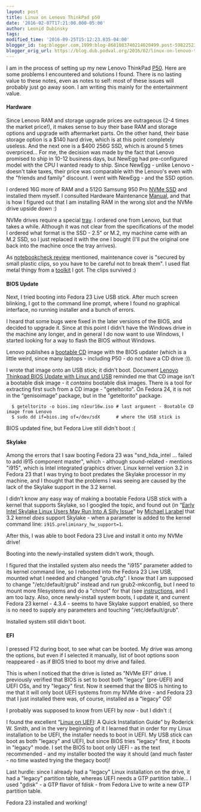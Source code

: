 ```yaml
---
layout: post
title: Linux on Lenovo ThinkPad p50
date: '2016-02-07T17:21:00.000-05:00'
author: Leonid Dubinsky
tags: 
modified_time: '2016-09-25T15:12:23.835-04:00'
blogger_id: tag:blogger.com,1999:blog-8681083740214020499.post-5982252303112752973
blogger_orig_url: https://blog.dub.podval.org/2016/02/linux-on-lenovo-thinkpad-p50.html
---
```


I am in the process of setting up my new Lenovo ThinkPad [P50](http://shop.lenovo.com/us/en/laptops/thinkpad/p-series/p50/).
Here are some problems I encountered and solutions I found. There is no lasting value to these notes, even as notes to
self: most of these issues will probably just go away soon. I am writing this mainly for the entertainment value.

#### Hardware ####

Since Lenovo RAM and storage upgrade prices are outrageous (2-4 times the market price!), it makes sense to buy their
base RAM and storage options and upgrade with aftermarket parts. On the other hand, their base storage option is a $140
hard drive, which is at this point completely useless. And the next one is a $400 256G SSD, which is around 5 times
overpriced... For me, the decision was made by the fact that Lenovo promised to ship in 10-12 business days, but NewEgg
had pre-configured  model with the CPU I wanted ready to ship. Since NewEgg - unlike Lenovo - doesn't take taxes, their
price was comparable with the Lenovo's even with the "friends and family" discount. I went with NewEgg - and the SSD
option.

I ordered 16G more of RAM and a 512G Samsung 950 Pro [NVMe SSD](http://www.newegg.com/Product/Product.aspx?Item=N82E16820147467)
and installed them myself. I consulted Hardware Maintenance [Manual](https://download.lenovo.com/pccbbs/mobiles_pdf/p50_ug_en.pdf),
and that is how I figured out that I am installing RAM in the wrong slot and the NVMe drive upside down :)

NVMe drives require a special [tray](http://shop.lenovo.com/us/en/itemdetails/4XB0K59917/460/7EF7D50A5A7047049A355BF42AAF3C5C).
I ordered one from Lenovo, but that takes a while. Although it was not clear from the specifications of the model I
ordered what format is the SSD - 2.5" or M.2, my machine came with an M.2 SSD, so I just replaced it with the one I
bought (I'll put the original one back into the machine once the tray arrives).

As [notebookcheck review](http://www.notebookcheck.net/Lenovo-ThinkPad-P50-Workstation-Review.158713.0.html) mentioned,
maintenance cover is "secured by small plastic clips, so you have to be careful not to break them". I used flat metal
thingy from a [toolkit](http://www.amazon.com/gp/product/B00VJYWRKW) I got. The clips survived :)

#### BIOS Update ####

Next, I tried booting into Fedora 23 Live USB stick. After much screen blinking, I got to the command line prompt, where
I found no graphical interface, no running installer and a bunch of errors.

I heard that some bugs were fixed in the later versions of the BIOS, and decided to upgrade it. Since at this point I
didn't have the Windows drive in the machine any longer, and in general I do now want to use Windows, I started looking
for a way to flash the BIOS without Windows.
  
Lenovo publishes a [bootable CD](http://support.lenovo.com/us/en/downloads/ds106109) image with the BIOS updater (which
is a little weird, since many laptops - including P50 - do not have a CD drive :)).
  
I wrote that image onto an USB stick; it didn't boot. Document
[Lenovo Thinkpad BIOS Update with Linux and USB](http://positon.org/lenovo-thinkpad-bios-update-with-linux-and-usb)
reminded me that CD image isn't a bootable disk image - it *contains* bootable disk images. There is a tool for
extracting first such from a CD image - "geteltorito". On Fedora 24, it is not in the “genisoimage” package, but in the
"geteltorito" package.
```  
  $ geteltorito -o bios.img n1eur16w.iso # last argument - Bootable CD image from Lenovo
  $ sudo dd if=bios.img of=/dev/sdX      # where the USB stick is
```
BIOS updated fine, but Fedora Live still didn't boot :(

#### Skylake ####

Among the errors that I saw booting Fedora 23 was "snd_hda_intel …  failed to add i915 component master", which -
although sound-related - mentions "i915", which is Intel integrated graphics driver. Linux kernel version 3.2 in Fedora
23 that I was trying to boot predates the Skylake processor in my machine, and I thought that the problems I was seeing
are caused by the lack of the Skylake support in the 3.2 kernel.
  
I didn't know any easy way of making a bootable Fedora USB stick with a kernel that supports Skylake, so I googled the
topic, and found out (in “[Early Intel Skylake Linux Users May Run Into A Silly Issue](http://www.phoronix.com/scan.php?page=news_item&amp;px=intel-skl-prelim-support)"
by [Michael Larabel](http://www.michaellarabel.com/) that 3.2 kernel *does* support Skylake - when a parameter is added
to the kernel command line: `i915.preliminary_hw_support=1`.

After this, I was able to boot Fedora 23 Live and install it onto my NVMe drive!

Booting into the newly-installed system didn't work, though.

I figured that the installed system also needs the "i915" parameter added to its kernel command line, so I rebooted into
the Fedora 23 Live USB, mounted what I needed and changed "grub.cfg". I know that I am supposed to change
"/etc/default/grub" instead and run grub2-mkconfig, but I need to mount more filesystems and do a "chroot" for that (see
[instructions](http://searchenterpriselinux.techtarget.com/tip/Its-an-easy-fix-to-clean-up-a-GRUB-error-on-your-Linux-server),
and I am too lazy. Also, once newly-install system boots, I update it, and current Fedora 23 kernel - 4.3.4 - seems to
have Skylake support enabled, so there is no need to supply any parameters and touching "/etc/default/grub".

Installed system still didn't boot.

#### EFI ####

I pressed F12 during boot, to see what can be booted. My drive was among the options, but even if I selected it manually,
list of boot options soon reappeared - as if BIOS tried to boot my drive and failed.

This is when I noticed that the drive is listed as "NVMe EFI" drive. I previously verified that BIOS is set to boot both
"legacy" (pre-UEFI) and UEFI OSs, and try "legacy" first. Now it seemed that the BIOS is hinting to me that it will only
boot UEFI systems from my NVMe drive - and Fedora 23 that I just installed there was, of course, installed as a "legacy"
OS!

I probably was supposed to know from UEFI by now - but I didn't :(
  
I found the excellent “[Linux on UEFI](http://www.rodsbooks.com/linux-uefi/): A Quick Installation Guide” by Roderick W.
Smith, and in the very beginning of it I learned that in order for my Linux installation to be UEFI, the installer needs
to boot in UEFI. My USB stick can boot as both "legacy" and UEFI, but since BIOS tries "legacy" first, it boots in
"legacy" mode. I set the BIOS to boot only UEFI - as the text recommended - and my installer booted the way it should
(and much faster - no time wasted trying the thegacy boot)!
  
Last hurdle: since I already had a "legacy" Linux installation on the drive, it had a "legacy" partition table, whereas
UEFI needs a GTP partition table... I used "gdisk" - a GTP flavor of fdisk - from Fedora Live to write a new GTP
partition table.

Fedora 23 installed and working!
